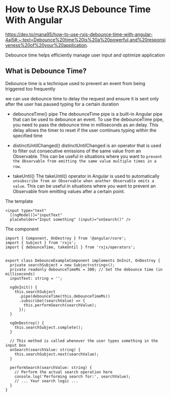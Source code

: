 # How to Use RXJS Debounce Time With Angular 

https://dev.to/mana95/how-to-use-rxjs-debounce-time-with-angular-4aj5#:~:text=Debounce%20time%20is%20a%20powerful,and%20responsiveness%20of%20your%20application.

Debounce time helps efficiently manage user input and optimize application

## What is Debounce Time?
Debounce time is a technique used to prevent an event from being triggered too frequently

we can use debounce time to delay the request and ensure it is sent only after the user has paused typing for a certain duration


- debounceTime() pipe
The debounceTime pipe is a built-in Angular pipe that can be used to debounce an event. To use the debounceTime pipe, you need to pass the debounce time in milliseconds as an delay. This delay allows the timer to reset if the user continues typing within the specified time

- distinctUntilChanged()
distinctUntilChanged is an operator that is used to filter out consecutive emissions of the same value from an Observable. This can be useful in situations where you want to `prevent the Observable from emitting the same value multiple times in a row`.

- takeUntil()
The takeUntil() operator in Angular is used to automatically `unsubscribe from an Observable when another Observable emits a value`. 
This can be useful in situations where you want to prevent an Observable from emitting values after a certain point.

The template
```
<input type="text" 
  [(ngModel)]="inputText" 
  placeholder="Input something" (input)="onSearch()" />
```

The component
```
import { Component, OnDestroy } from '@angular/core';
import { Subject } from 'rxjs';
import { debounceTime, takeUntil } from 'rxjs/operators';


export class DebounceExampleComponent implements OnInit, OnDestroy {
  private searchSubject = new Subject<string>();
  private readonly debounceTimeMs = 300; // Set the debounce time (in milliseconds)
  inputText: string = '';

  ngOnInit() {
    this.searchSubject
      .pipe(debounceTime(this.debounceTimeMs))
      .subscribe((searchValue) => {
        this.performSearch(searchValue);
      });
  }

  ngOnDestroy() {
    this.searchSubject.complete();
  }

  // This method is called whenever the user types something in the input box
  onSearch(searchValue: string) {
    this.searchSubject.next(searchValue);
  }

  performSearch(searchValue: string) {
    // Perform the actual search operation here
    console.log('Performing search for:', searchValue);
    // ... Your search logic ...
  }
}
```
